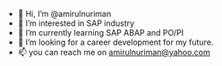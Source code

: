 - 👋 Hi, I’m @amirulnuriman
- 👀 I’m interested in SAP industry
- 🌱 I’m currently learning SAP ABAP and PO/PI
- 💞️ I’m looking for a career development for my future.
- 📫 you can reach me on amirulnuriman@yahoo.com

<!---
amirulnuriman/amirulnuriman is a ✨ special ✨ repository because its `README.md` (this file) appears on your GitHub profile.
You can click the Preview link to take a look at your changes.
--->
